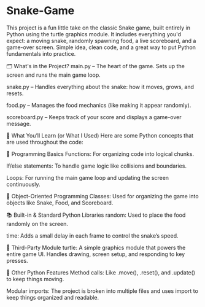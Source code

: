# Snake-Game
This project is a fun little take on the classic Snake game, built entirely in Python using the turtle graphics module. It includes everything you'd expect: a moving snake, randomly spawning food, a live scoreboard, and a game-over screen. Simple idea, clean code, and a great way to put Python fundamentals into practice.

🗂️ What's in the Project?
main.py – The heart of the game. Sets up the screen and runs the main game loop.

snake.py – Handles everything about the snake: how it moves, grows, and resets.

food.py – Manages the food mechanics (like making it appear randomly).

scoreboard.py – Keeps track of your score and displays a game-over message.

🧠 What You’ll Learn (or What I Used)
Here are some Python concepts that are used throughout the code:

🧱 Programming Basics
Functions: For organizing code into logical chunks.

If/else statements: To handle game logic like collisions and boundaries.

Loops: For running the main game loop and updating the screen continuously.

🧰 Object-Oriented Programming
Classes: Used for organizing the game into objects like Snake, Food, and Scoreboard.

📚 Built-in & Standard Python Libraries
random: Used to place the food randomly on the screen.

time: Adds a small delay in each frame to control the snake’s speed.

🐢 Third-Party Module
turtle: A simple graphics module that powers the entire game UI. Handles drawing, screen setup, and responding to key presses.

🔁 Other Python Features
Method calls: Like .move(), .reset(), and .update() to keep things moving.

Modular imports: The project is broken into multiple files and uses import to keep things organized and readable.
